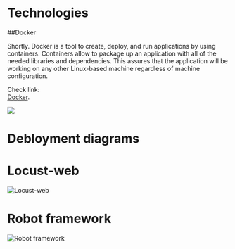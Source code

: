 
# Technologies  

##Docker

Shortly. Docker is a tool to create, deploy, and run applications by using containers. Containers allow to package up an application with all of the needed libraries and dependencies. This assures that the application will be working on any other Linux-based machine regardless of machine configuration.  

Check link:  
[Docker](https://www.docker.com/).  


![](http://www.itzgeek.com/wp-content/uploads/2015/01/Docker-Logo.png)  







# Debloyment diagrams  

# Locust-web
![Locust-web](https://raw.githubusercontent.com/JAMK-IT/test-environments/master/images/locust-web-debloyment.png)  





# Robot framework
![Robot framework](https://raw.githubusercontent.com/JAMK-IT/test-environments/master/images/deployment-diagram-rfw.png)  
